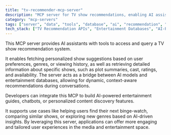 ```yaml
---
title: "tv-recommender-mcp-server"
description: "MCP server for TV show recommendations, enabling AI assistants to fetch personalized suggestions and show details."
category: "mcp-servers"
tags: ["server", "data", "tools", "database", "ai", "recommendation", "entertainment", "personalization"]
tech_stack: ["TV Recommendation APIs", "Entertainment Databases", "AI-Powered Content Discovery", "Chatbot Integration", "User Preference Analysis"]
---
```


This MCP server provides AI assistants with tools to access and query a TV show recommendation system. 

It enables fetching personalized show suggestions based on user preferences, genres, or viewing history, as well as retrieving detailed information about specific shows, such as plot summaries, cast, ratings, and availability. The server acts as a bridge between AI models and entertainment databases, allowing for dynamic, context-aware recommendations during conversations.

Developers can integrate this MCP to build AI-powered entertainment guides, chatbots, or personalized content discovery features. 

It supports use cases like helping users find their next binge-watch, comparing similar shows, or exploring new genres based on AI-driven insights. By leveraging this server, applications can offer more engaging and tailored user experiences in the media and entertainment space.